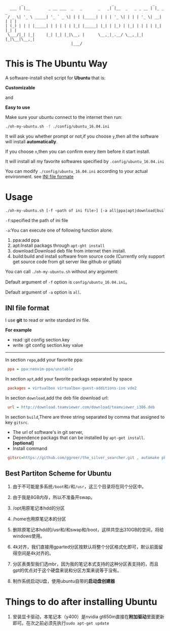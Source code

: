 
```

       _                                       _                 _         
  ___ | |__        _ __ ___  _   _       _   _| |__  _   _ _ __ | |_ _   _ 
 / _ \| '_ \ _____| '_ ` _ \| | | |_____| | | | '_ \| | | | '_ \| __| | | |
| (_) | | | |_____| | | | | | |_| |_____| |_| | |_) | |_| | | | | |_| |_| |
 \___/|_| |_|     |_| |_| |_|\__, |      \__,_|_.__/ \__,_|_| |_|\__|\__,_|
                             |___/                                         
```


# This is The Ubuntu Way

A software-install shell script for **Ubuntu** that is:

**Customizable**

and

**Easy to use**


Make sure your ubuntu connect to the internet then run:

```bash
./oh-my-ubuntu.sh -f ./config/ubuntu_16.04.ini
```

It will ask you whether prompt or not,if you choose `y`,then all the software will install **automatically**.

If you choose `n`,then you can confirm every item before it start install.

It will install all my favorite softwares specified by `.config/ubuntu_16.04.ini`

You can modify `./config/ubuntu_16.04.ini` according to your actual environment. see [INI file formate](#INI_file_format)

# Usage

```bash
./oh-my-ubuntu.sh [-f <path of ini file>] [-a all|ppa|apt|download|build]"
```

`-f`:specified the path of ini file

`-a`:You can execute one of following function alone.

1. ppa:add ppa 
2. apt:Install packags through `apt-ght install`
3. download:Download deb file from internet then install.
3. build:build and install software from source code (Currently only support get source code from git server like github or gitlab)

You can call `./oh-my-ubuntu.sh` without any argument:

Default argument of `-f` option is `config/ubuntu_16.04.ini`。

Default argument of `-a` option is `all`.

## INI file format

I use **git** to read or write standard ini file.

**For example**

- read :git config section.key
- write :git config section.key value 

---

In section `repo`,add your favorite ppa:

```ini
 ppa = ppa:neovim-ppa/unstable
```

In section `apt`,add your favorite packags separated by space

```ini
 packages = virtualbox virtualbox-guest-additions-iso vde2
```

In section `download`,add the deb file download url:

```ini
 url = http://download.teamviewer.com/download/teamviewer_i386.deb
```


In section `build`,There are three string separated by comma that assigned to key `gitsrc`.

- The url of software's in git server,
- Dependence packags that can be installed by `apt-get install`. **[optional]**
- Install command

```ini
 gitsrc=https://github.com/ggreer/the_silver_searcher.git , automake pkg-config libpcre3-dev zlib1g-dev liblzma-dev , ./build.sh && sudo make install
```

## Best Partiton Scheme for Ubuntu

1. 由于不可能是多系统`/boot`和`/`和`/usr`，这三个目录将在同个分区中。

2. 由于我是8GB内存，所以不准备开swap。

3. /opt用原笔记本hdd的分区

4. /home也用原笔记本的分区

5. 删除原笔记本hdd的/usr和/和swap和/boot，这样共空出310GB的空间，将给windows使用。

6. 4k对齐，我们直接用gparted分区按默认将整个分区格式化即可，默认前面留得空间是4k对齐的。

7. 分区表类型我们选mbr，因为我的笔记本式支持的这种分区表支持的，而且gpt的优点对于这个硬盘来说和分区方案来说等于没有。

8. 制作系统启动U盘，使用ubuntu自带的**启动盘创建器**

#  Things to do after installing Ubuntu

1. 安装显卡驱动，本笔记本（y400）是nvidia gt650m直接在**附加驱动**里面更新即可。在次之前必须先执行`sudo apt-get update`
                    
